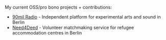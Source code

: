 My current OSS/pro bono projects + contributions:

- [90mil Radio](https://radio.90mil.berlin) - Independent platform for experimental arts and sound in Berlin
- [Need4Deed](https://gitlab.com/need4deed/website) - Volunteer matchmaking service for refugee accommodation centres in Berlin
